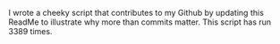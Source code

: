 I wrote a cheeky script that contributes to my Github by updating this ReadMe to illustrate why more than commits matter. This script has run 3389 times.